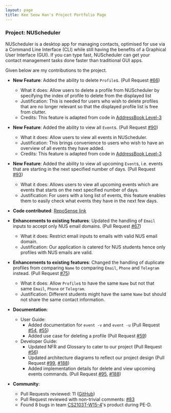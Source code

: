 ```yaml
---
layout: page
title: Kee Seow Han's Project Portfolio Page
---
```


<div markdown="block" class="no-num">

### Project: NUScheduler

NUScheduler is a desktop app for managing contacts, optimised for use via a Command Line Interface (CLI) while still having the benefits of a Graphical User Interface (GUI). If you can type fast, NUScheduler can get your contact management tasks done faster than traditional GUI apps.

Given below are my contributions to the project.

* **New Feature**: Added the ability to delete `Profile`s. (Pull Request [#66](https://github.com/AY2223S1-CS2103T-T17-3/tp/pull/66))
  * What it does:
    Allow users to delete a profile from NUScheduler by specifying the index of profile to delete from the displayed list
  * Justification:
    This is needed for users who wish to delete profiles that are no longer relevant so that the displayed profile list is free from clutter.
  * Credits: This feature is adapted from code in [AddressBook Level-3](https://github.com/se-edu/addressbook-level3)

* **New Feature**: Added the ability to view all `Event`s. (Pull Request [#90](https://github.com/AY2223S1-CS2103T-T17-3/tp/pull/90))
  * What it does:
    Allow users to view all events in NUScheduler. 
  * Justification:
    This brings convenience to users who wish to have an overview of all events they have added.
  * Credits: This feature is adapted from code in [AddressBook Level-3](https://github.com/se-edu/addressbook-level3)

* **New Feature**: Added the ability to view all upcoming `Event`s, i.e. events that are starting in the next specified number of days. (Pull Request [#93](https://github.com/AY2223S1-CS2103T-T17-3/tp/pull/93))
  * What it does:
    Allows users to view all upcoming events which are events that starts on the next specified number of days.
  * Justification:
    For users with a long list of events, this feature enables them to easily check what events they have in the next few days.

* **Code contributed**: [RepoSense link](https://nus-cs2103-ay2223s1.github.io/tp-dashboard/?search=kshan29&breakdown=true)

* **Enhancements to existing features**: Updated the handling of `Email` inputs to accept only NUS email domains. (Pull Request [#67](https://github.com/AY2223S1-CS2103T-T17-3/tp/pull/67))
  * What it does: Restrict email inputs to emails with valid NUS email domain.
  * Justification: Our application is catered for NUS students hence only profiles with NUS emails are valid.

* **Enhancements to existing features**: Changed the handling of duplicate profiles from comparing `Name` to comparing `Email`, `Phone` and `Telegram` instead. (Pull Request [#75](https://github.com/AY2223S1-CS2103T-T17-3/tp/pull/75))
  * What it does: Allow `Profile`s to have the same `Name` but not that same `Email`, `Phone` or `Telegram`.
  * Justification: Different students might have the same `Name` but should not share the same contact information.

* **Documentation**:
  * User Guide:
    * Added documentation for `event -v` and `event -u` (Pull Request [#54](https://github.com/AY2223S1-CS2103T-T17-3/tp/pull/54), [#55](https://github.com/AY2223S1-CS2103T-T17-3/tp/pull/55))
    * Added use case for deleting a profile (Pull Request [#59](https://github.com/AY2223S1-CS2103T-T17-3/tp/pull/59))
  * Developer Guide:
    * Updated NFR and Glossary to cater to our project (Pull Request [#56](https://github.com/AY2223S1-CS2103T-T17-3/tp/pull/56))
    * Updated architecture diagrams to reflect our project design (Pull Request [#99](https://github.com/AY2223S1-CS2103T-T17-3/tp/pull/99), [#188](https://github.com/AY2223S1-CS2103T-T17-3/tp/pull/188))
    * Added implementation details for delete and view upcoming events commands. (Pull Request [#95](https://github.com/AY2223S1-CS2103T-T17-3/tp/pull/95), [#188](https://github.com/AY2223S1-CS2103T-T17-3/tp/pull/188))

* **Community**:
  * Pull Requests reviewed: 11 ([GitHub](https://github.com/AY2223S1-CS2103T-T17-3/tp/pulls?q=is%3Apr+commenter%3AKSHan29+is%3Aclosed+-author%3AKSHan29))
  * Pull Request reviewed with non-trivial comments: [#83](https://github.com/AY2223S1-CS2103T-T17-3/tp/pull/83)
  * Found 8 bugs in team [CS2103T-W15-4](https://github.com/KSHan29/ped/issues)'s product during PE-D.
  
</div>
